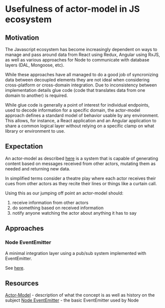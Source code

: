 # Usefulness of actor-model in JS ecosystem

## Motivation
The Javascript ecosystem has become increasingly dependent on ways to manage and pass around data from React using Redux, Angular using RxJS, as well as various approaches for Node to communicate with database layers (DAL, Mongoose, etc).

While these approaches have all managed to do a good job of syncronizing data between decoupled elements they are not ideal when considering cross-platform or cross-domain integration. Due to inconsistency between implementation details glue code (code that translates data from one domain to another) is required.

While glue code is generally a point of interest for individual endpoints, used to decode information for a specific domain, the actor-model approach defines a standard model of behavior usable by any environment. This allows, for instance, a React application and an Angular application to share a common logical layer without relying on a specific clamp on what library or environment to use.

## Expectation
An actor-model as described [here](https://en.wikipedia.org/wiki/Actor_model#Fundamental_concepts) is a system that is capable of generating content based on messages received from other actors, mutating them as needed and returning new data.

In simplified terms consider a theatre play where each actor receives their cues from other actors as they recite their lines or things like a curtain call.

Using this as our jumping off point an actor-model should:
1. receive information from other actors
2. do something based on received information
3. notify anyone watching the actor about anything it has to say

## Approaches
### Node EventEmitter
A minimal integration layer using a pub/sub system implemented with EventEmitter.

See [here](./1-NodeEventEmitter).

## Resources
[Actor-Model](https://en.wikipedia.org/wiki/Actor_model) - description of what the concept is as well as history on the subject
[Node EventEmitter](https://nodejs.org/api/events.html#events_class_eventemitter) - the basic EventEmitter used by Node
